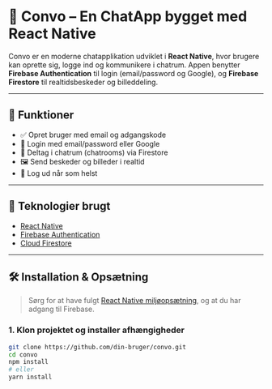 # 💬 Convo – En ChatApp bygget med React Native

Convo er en moderne chatapplikation udviklet i **React Native**, hvor brugere kan oprette sig, logge ind og kommunikere i chatrum. Appen benytter **Firebase Authentication** til login (email/password og Google), og **Firebase Firestore** til realtidsbeskeder og billeddeling.

---

## 🚀 Funktioner

- ✅ Opret bruger med email og adgangskode
- 🔐 Login med email/password eller Google
- 💬 Deltag i chatrum (chatrooms) via Firestore
- 🖼 Send beskeder og billeder i realtid
- 🚪 Log ud når som helst

---

## 🧱 Teknologier brugt

- [React Native](https://reactnative.dev/)
- [Firebase Authentication](https://firebase.google.com/products/auth)
- [Cloud Firestore](https://firebase.google.com/products/firestore)

---

## 🛠️ Installation & Opsætning

> Sørg for at have fulgt [React Native miljøopsætning](https://reactnative.dev/docs/environment-setup), og at du har adgang til Firebase.

### 1. Klon projektet og installer afhængigheder

```sh
git clone https://github.com/din-bruger/convo.git
cd convo
npm install
# eller
yarn install
